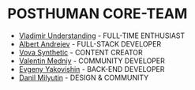 # POSTHUMAN CORE-TEAM

- [Vladimir Understanding](https://github.com/Antropocosmist) - FULL-TIME ENTHUSIAST
- [Albert Andrejev](https://github.com/albertandrejev) - FULL-STACK DEVELOPER
- [Vova Synthetic](https://www.instagram.com/synth_etic_/) - CONTENT CREATOR
- [Valentin Medniy](https://github.com/Medniyy) - COMMUNITY DEVELOPER
- [Evgeny Yakovishin](https://github.com/evgen3000) - BACK-END DEVELOPER
- [Danil Milyutin](https://github.com/danilmilyutin) - DESIGN & COMMUNITY
